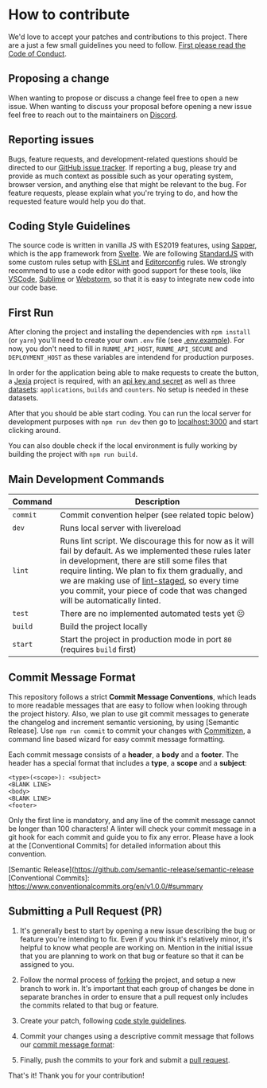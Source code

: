 # How to contribute #

We'd love to accept your patches and contributions to this project. There are
a just a few small guidelines you need to follow.
[First please read the Code of Conduct].

[First please read the Code of Conduct]: ./CODE_OF_CONDUCT.md

## Proposing a change ##

When wanting to propose or discuss a change feel free to open a new issue.
When wanting to discuss your proposal before opening a new issue feel free
to reach out to the maintainers on [Discord].

[Discord]: https://chat.jexia.com

## Reporting issues ##

Bugs, feature requests, and development-related questions should be directed to
our [GitHub issue tracker]. If reporting a bug, please try and provide as much
context as possible such as your operating system, browser version, and anything
else that might be relevant to the bug. For feature requests, please explain what
you're trying to do, and how the requested feature would help you do that.

[GitHub issue tracker]: https://github.com/runme-io/website/issues

## Coding Style Guidelines

The source code is written in vanilla JS with ES2019 features, using [Sapper],
which is the app framework from [Svelte]. We are following [StandardJS] with
some custom rules setup with [ESLint] and [Editorconfig] rules. We strongly
recommend to use a code editor with good support for these tools, like [VSCode],
[Sublime] or [Webstorm], so that it is easy to integrate new code into our code base.

[Sapper]: https://sapper.svelte.dev
[Svelte]: https://svelte.dev
[StandardJS]: https://standardjs.com
[ESLint]: https://eslint.org
[Editorconfig]: http://editorconfig.org
[VSCode]: https://code.visualstudio.com
[Webstorm]: https://www.jetbrains.com/webstorm
[Sublime]: https://www.sublimetext.com

## First Run

After cloning the project and installing the dependencies with `npm install`
(or `yarn`) you'll need to create your own `.env` file (see [.env.example]). For now,
you don't need to fill in `RUNME_API_HOST`, `RUNME_API_SECURE` and `DEPLOYMENT_HOST`
as these variables are intendend for production purposes.

In order for the application being able to make requests to create the button, a [Jexia]
project is required, with an [api key and secret] as well as three [datasets]:
`applications`, `builds` and `counters`. No setup is needed in these datasets.

After that you should be able start coding. You can run the local server for development
purposes with `npm run dev` then go to [localhost:3000](http://localhost:3000)
and start clicking around.

You can also double check if the local environment is fully working by building the
project with `npm run build`.

[.env.example]: ./.env.example
[Jexia]: https://www.jexia.com
[api key and secret]: https://docs.jexia.com/#creating-the-api-polices
[datasets]: https://docs.jexia.com/#create-dataset

## Main Development Commands

Command | Description
------------------ | -----------
`commit` | Commit convention helper (see related topic below)
`dev` | Runs local server with livereload
`lint` | Runs lint script. We discourage this for now as it will fail by default. As we implemented these rules later in development, there are still some files that require linting. We plan to fix them gradually, and we are making use of [lint-staged], so every time you commit, your piece of code that was changed will be automatically linted.
`test` | There are no implemented automated tests yet ☹️
`build` | Build the project locally
`start` | Start the project in production mode in port `80` (requires `build` first)

[lint-staged]: https://github.com/okonet/lint-staged

## Commit Message Format

This repository follows a strict **Commit Message Conventions**, which leads to more
readable messages that are easy to follow when looking through the project history.
Also, we plan to use git commit messages to generate the changelog and increment
semantic versioning, by using [Semantic Release]. Use `npm run commit` to commit your
changes with [Commitizen], a command line based wizard for easy commit message
formatting.

Each commit message consists of a **header**, a **body** and a **footer**. The header
has a special format that includes a **type**, a **scope** and a **subject**:

```
<type>(<scope>): <subject>
<BLANK LINE>
<body>
<BLANK LINE>
<footer>
```

Only the first line is mandatory, and any line of the commit message cannot be longer
than 100 characters! A linter will check your commit message in a git hook for each
commit and guide you to fix any error. Please have a look at the
[Conventional Commits] for detailed information about this convention.

[Commitizen]: https://github.com/commitizen/cz-cli
[Semantic Release](https://github.com/semantic-release/semantic-release
[Conventional Commits]: https://www.conventionalcommits.org/en/v1.0.0/#summary

## Submitting a Pull Request (PR)

  1. It's generally best to start by opening a new issue describing the bug or
     feature you're intending to fix. Even if you think it's relatively minor,
     it's helpful to know what people are working on. Mention in the initial
     issue that you are planning to work on that bug or feature so that it can
     be assigned to you.

  1. Follow the normal process of [forking] the project, and setup a new
     branch to work in. It's important that each group of changes be done in
     separate branches in order to ensure that a pull request only includes the
     commits related to that bug or feature.

  1. Create your patch, following [code style guidelines](#coding-style-guidelines).

  1. Commit your changes using a descriptive commit message that follows our [commit message format](#commit-message-format):

  1. Finally, push the commits to your fork and submit a [pull request].

That's it! Thank you for your contribution!

[forking]: https://help.github.com/articles/fork-a-repo
[pull request]: https://help.github.com/articles/creating-a-pull-request

